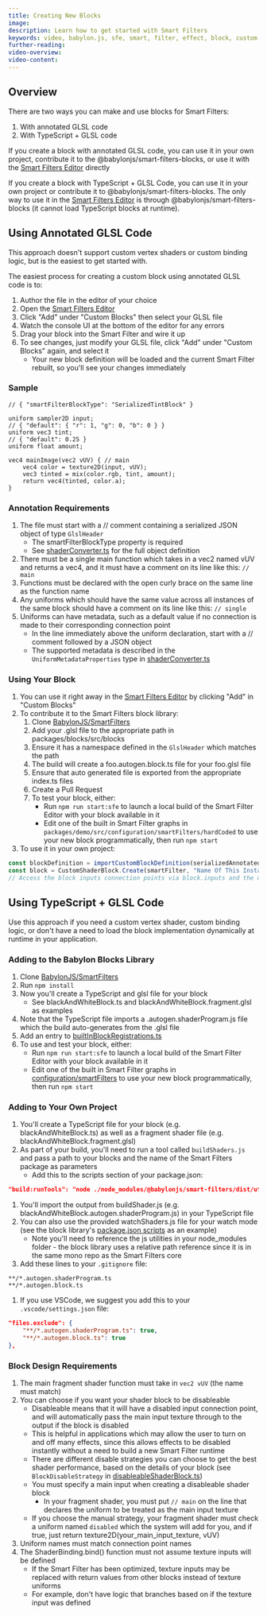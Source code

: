 ```yaml
---
title: Creating New Blocks
image:
description: Learn how to get started with Smart Filters
keywords: video, babylon.js, sfe, smart, filter, effect, block, custom
further-reading:
video-overview:
video-content:
---
```


## Overview

There are two ways you can make and use blocks for Smart Filters:

1. With annotated GLSL code
1. With TypeScript + GLSL code

If you create a block with annotated GLSL code, you can use it in your own project, contribute it to the @babylonjs/smart-filters-blocks, or use it with the [Smart Filters Editor](https://sfe.babylonjs.com) directly

If you create a block with TypeScript + GLSL Code, you can use it in your own project or contribute it to @babylonjs/smart-filters-blocks. The only way to use it in the [Smart Filters Editor](https://sfe.babylonjs.com) is through @babylonjs/smart-filters-blocks (it cannot load TypeScript blocks at runtime).

## Using Annotated GLSL Code

This approach doesn't support custom vertex shaders or custom binding logic, but is the easiest to get started with.

The easiest process for creating a custom block using annotated GLSL code is to:

1. Author the file in the editor of your choice
1. Open the [Smart Filters Editor](https://sfe.babylonjs.com)
1. Click "Add" under "Custom Blocks" then select your GLSL file
1. Watch the console UI at the bottom of the editor for any errors
1. Drag your block into the Smart Filter and wire it up
1. To see changes, just modify your GLSL file, click "Add" under "Custom Blocks" again, and select it
   - Your new block definition will be loaded and the current Smart Filter rebuilt, so you'll see your changes immediately

### Sample

```annotated-GLSL
// { "smartFilterBlockType": "SerializedTintBlock" }

uniform sampler2D input;
// { "default": { "r": 1, "g": 0, "b": 0 } }
uniform vec3 tint;
// { "default": 0.25 }
uniform float amount;

vec4 mainImage(vec2 vUV) { // main
    vec4 color = texture2D(input, vUV);
    vec3 tinted = mix(color.rgb, tint, amount);
    return vec4(tinted, color.a);
}
```

### Annotation Requirements

1. The file must start with a // comment containing a serialized JSON object of type `GlslHeader`
   - The smartFilterBlockType property is required
   - See [shaderConverter.ts](https://github.com/BabylonJS/SmartFilters/blob/main/packages/core/src/utils/buildTools/shaderConverter.ts) for the full object definition
1. There must be a single main function which takes in a vec2 named vUV and returns a vec4, and it must have a comment on its line like this:
   `// main`
1. Functions must be declared with the open curly brace on the same line as the function name
1. Any uniforms which should have the same value across all instances of the same block should have a comment on its line like this:
   `// single`
1. Uniforms can have metadata, such as a default value if no connection is made to their corresponding connection point
   - In the line immediately above the uniform declaration, start with a // comment followed by a JSON object
   - The supported metadata is described in the `UniformMetadataProperties` type in [shaderConverter.ts](https://github.com/BabylonJS/SmartFilters/blob/main/packages/core/src/utils/buildTools/shaderConverter.ts)

### Using Your Block

1. You can use it right away in the [Smart Filters Editor](https://sfe.babylonjs.com) by clicking "Add" in "Custom Blocks"
1. To contribute it to the Smart Filters block library:
   1. Clone [BabylonJS/SmartFilters](https://github.com/BabylonJS/SmartFilters)
   1. Add your .glsl file to the appropriate path in packages/blocks/src/blocks
   1. Ensure it has a namespace defined in the `GlslHeader` which matches the path
   1. The build will create a foo.autogen.block.ts file for your foo.glsl file
   1. Ensure that auto generated file is exported from the appropriate index.ts files
   1. Create a Pull Request
   1. To test your block, either:
      - Run `npm run start:sfe` to launch a local build of the Smart Filter Editor with your block available in it
      - Edit one of the built in Smart Filter graphs in `packages/demo/src/configuration/smartFilters/hardCoded` to use your new block programmatically, then run `npm start`
1. To use it in your own project:

```typescript
const blockDefinition = importCustomBlockDefinition(serializedAnnotatedGlsl);
const block = CustomShaderBlock.Create(smartFilter, "Name Of This Instance", blockDefinition);
// Access the block inputs connection points via block.inputs and the output connection point via .output
```

## Using TypeScript + GLSL Code

Use this approach if you need a custom vertex shader, custom binding logic, or don't have a need to load the block implementation dynamically at runtime in your application.

### Adding to the Babylon Blocks Library

1. Clone [BabylonJS/SmartFilters](https://github.com/BabylonJS/SmartFilters)
1. Run `npm install`
1. Now you'll create a TypeScript and glsl file for your block
   - See blackAndWhiteBlock.ts and blackAndWhiteBlock.fragment.glsl as examples
1. Note that the TypeScript file imports a .autogen.shaderProgram.js file which the build auto-generates from the .glsl file
1. Add an entry to [builtInBlockRegistrations.ts](https://github.com/BabylonJS/SmartFilters/blob/main/packages/blocks/src/registration/builtInBlockRegistrations.ts)
1. To use and test your block, either:
   - Run `npm run start:sfe` to launch a local build of the Smart Filter Editor with your block available in it
   - Edit one of the built in Smart Filter graphs in [configuration/smartFilters](https://github.com/BabylonJS/SmartFilters/tree/main/packages/demo/src/configuration/smartFilters/hardCoded) to use your new block programmatically, then run `npm start`

### Adding to Your Own Project

1. You'll create a TypeScript file for your block (e.g. blackAndWhiteBlock.ts) as well as a fragment shader file (e.g. blackAndWhiteBlock.fragment.glsl)
1. As part of your build, you'll need to run a tool called `buildShaders.js` and pass a path to your blocks and the name of the Smart Filters package as parameters
   - Add this to the scripts section of your package.json:

```package.json
"build:runTools": "node ./node_modules/@babylonjs/smart-filters/dist/utils/buildTools/buildShaders.js ./src/blocks @babylonjs/smart-filters",
```

1. You'll import the output from buildShader.js (e.g. blackAndWhiteBlock.autogen.shaderProgram.js) in your TypeScript file
1. You can also use the provided watchShaders.js file for your watch mode (see the block library's [package.json scripts](https://github.com/BabylonJS/SmartFilters/blob/main/packages/blocks/package.json) as an example)
   - Note you'll need to reference the js utilities in your node_modules folder - the block library uses a relative path reference since it is in the same mono repo as the Smart Filters core
1. Add these lines to your `.gitignore` file:

```text
**/*.autogen.shaderProgram.ts
**/*.autogen.block.ts
```

1. If you use VSCode, we suggest you add this to your `.vscode/settings.json` file:

```json
"files.exclude": {
    "**/*.autogen.shaderProgram.ts": true,
    "**/*.autogen.block.ts": true
},
```

### Block Design Requirements

1. The main fragment shader function must take in `vec2 vUV` (the name must match)
1. You can choose if you want your shader block to be disableable
   - Disableable means that it will have a disabled input connection point, and will automatically pass the main input texture through to the output if the block is disabled
   - This is helpful in applications which may allow the user to turn on and off many effects, since this allows effects to be disabled instantly without a need to build a new Smart Filter runtime
   - There are different disable strategies you can choose to get the best shader performance, based on the details of your block (see `BlockDisableStrategy` in [disableableShaderBlock.ts](https://github.com/BabylonJS/SmartFilters/blob/main/packages/core/src/blockFoundation/disableableShaderBlock.ts))
   - You must specify a main input when creating a disableable shader block
     - In your fragment shader, you must put `// main` on the line that declares the uniform to be treated as the main input texture
   - If you choose the manual strategy, your fragment shader must check a uniform named `disabled` which the system will add for you, and if true, just return texture2D(your_main_input_texture, vUV)
1. Uniform names must match connection point names
1. The ShaderBinding.bind() function must not assume texture inputs will be defined
   - If the Smart Filter has been optimized, texture inputs may be replaced with return values from other blocks instead of texture uniforms
   - For example, don't have logic that branches based on if the texture input was defined
